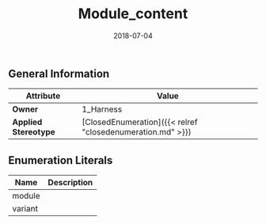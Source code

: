 ﻿---
title: Module_content
toc: false
type: specs
date: "2018-07-04"
draft: false
specification: KBL
version: 2.5
documentType: "Recommendation"
elementType: Class
classes:
  - Module_content
menu_name: kbl-2.5
---


## General Information

| Attribute               | Value |
|-------------------------|-------|
| **Owner**               | 1_Harness |
| **Applied Stereotype**  | [ClosedEnumeration]({{< relref "closedenumeration.md" >}})<br/>  |

## Enumeration Literals
| Name          | **Description** |
|---------------|-----------------|
| module |  |
| variant |  |
